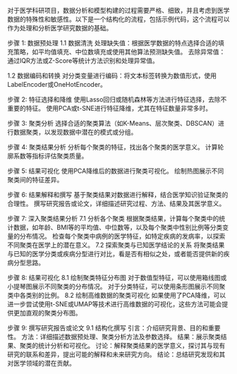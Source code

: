 对于医学科研项目，数据分析和模型构建的过程需要严格、细致，并且考虑到医学数据的特殊性和敏感性。以下是一个结构化的流程，包括示例代码，这个流程可以作为处理和分析医学研究数据的基础。

步骤 1: 数据预处理
1.1 数据清洗
处理缺失值：根据医学数据的特点选择合适的填充策略，如平均值填充、中位数填充或使用其他算法预测缺失值。
去除异常值：通过IQR方法或Z-Score等统计方法识别和处理异常值。

1.2 数据编码和转换
对分类变量进行编码：将文本标签转换为数值形式，使用LabelEncoder或OneHotEncoder。

步骤 2: 特征选择和降维
使用Lasso回归或随机森林等方法进行特征选择，去除不重要的特征。
使用PCA或t-SNE进行特征降维，尤其在特征数量非常多时。

步骤 3: 聚类分析
选择合适的聚类算法（如K-Means、层次聚类、DBSCAN）进行数据聚类，以发现数据中潜在的模式或分组。

步骤 4: 聚类结果分析
分析每个聚类的特征，找出各个聚类的医学意义。
计算轮廓系数等指标评估聚类质量。

步骤 5: 结果可视化
使用PCA降维后的数据进行聚类可视化。
绘制热图展示不同聚类间的特征差异。

步骤 6: 结果解释和撰写
基于聚类结果对数据进行解释，结合医学知识验证聚类的合理性。
撰写研究报告或论文，详细描述研究过程、方法、结果及其医学意义。

步骤 7: 深入聚类结果分析
7.1 分析各个聚类
根据聚类结果，计算每个聚类中的统计数据，如年龄、BMI等的平均值、中位数等，以及每个聚类中性别比例等分类变量的分布情况。
检查每个聚类中病例的医学特征，如特定疾病的发病率，以探索不同聚类在医学上的潜在意义。
7.2 探索聚类与已知医学结论的关系
将聚类结果与已知的医学分类或疾病分型进行对比，看是否有相似之处，或者能否提供新的疾病分型思路。

步骤 8: 结果可视化
8.1 绘制聚类特征分布图
对于数值型特征，可以使用箱线图或小提琴图展示不同聚类的分布情况。
对于分类特征，可以使用条形图展示不同聚类中各类别的比例。
8.2 绘制高维数据的聚类可视化
如果使用了PCA降维，可以进一步尝试使用t-SNE或UMAP等技术进行高维数据的可视化，这些方法可能会提供更加直观的聚类分布图。

步骤 9: 撰写研究报告或论文
9.1 结构化撰写
引言：介绍研究背景、目的和重要性。
方法：详细描述数据预处理、聚类分析方法及参数选择。
结果：展示聚类结果、聚类的统计分析和可视化。
讨论：解释聚类结果的医学意义，探讨其与现有研究的联系和差异，提出可能的解释和未来研究方向。
结论：总结研究发现和其对医学领域的潜在贡献。
